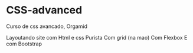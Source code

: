 # CSS-advanced
Curso de css avancado, Orgamid

Layoutando site com Html e css Purista
Com grid (na mao)
Com Flexbox
E com Bootstrap
